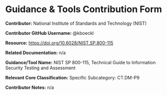 # Guidance & Tools Contribution Form

**Contributor:** National Institute of Standards and Technology (NIST)

**Contributor GitHub Username:** @kboeckl

**Resource:** https://doi.org/10.6028/NIST.SP.800-115

**Related Documentation:** n/a

**Guidance/Tool Name:** NIST SP 800-115, Technical Guide to Information Security Testing and Assessment

**Relevant Core Classification:** Specific Subcategory: CT.DM-P9

**Contributor Notes:** n/a
